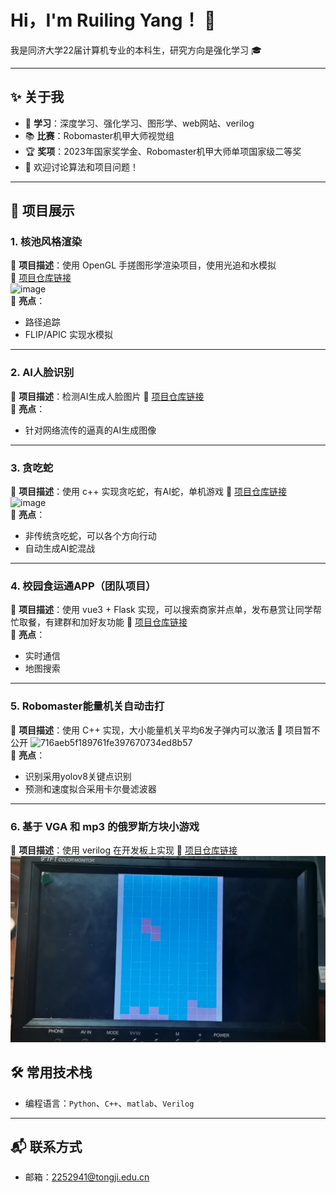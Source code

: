 # Hi，I'm Ruiling Yang！ 👋

我是同济大学22届计算机专业的本科生，研究方向是强化学习 🎓 

---

## ✨ **关于我**

- 🔭 **学习**：深度学习、强化学习、图形学、web网站、verilog
- 📚 **比赛**：Robomaster机甲大师视觉组
- 🏆 **奖项**：2023年国家奖学金、Robomaster机甲大师单项国家级二等奖
- 💬 欢迎讨论算法和项目问题！  

---

## 🚀 **项目展示**

### **1. 核池风格渲染**  
🌟 **项目描述**：使用 OpenGL 手搓图形学渲染项目，使用光追和水模拟  
🔗 [项目仓库链接](https://github.com/yuehuarulian/Tongji-24-GL)  
![image](https://github.com/user-attachments/assets/172ce279-2354-4ae2-9e8f-71bce3c2b322)  
📌 **亮点**：
- 路径追踪
- FLIP/APIC 实现水模拟

---

### **2. AI人脸识别**  
🌟 **项目描述**：检测AI生成人脸图片
🔗 [项目仓库链接](https://github.com/yuehuarulian/AI_detection)  
📌 **亮点**：
- 针对网络流传的逼真的AI生成图像

---

### **3. 贪吃蛇**  
🌟 **项目描述**：使用 c++ 实现贪吃蛇，有AI蛇，单机游戏
🔗 [项目仓库链接](https://github.com/yuehuarulian/Tongji-23-oop)  
![image](https://github.com/user-attachments/assets/aa6f22bc-00e3-483a-81da-f69fa2e3d97a)  
📌 **亮点**：
- 非传统贪吃蛇，可以各个方向行动
- 自动生成AI蛇混战

---

### **4. 校园食运通APP（团队项目）**  
🌟 **项目描述**：使用 vue3 + Flask 实现，可以搜索商家并点单，发布悬赏让同学帮忙取餐，有建群和加好友功能
🔗 [项目仓库链接](https://gitlab.com/tj-cs-swe/cs10102302-2024-fall/G1/campusfoodexpress)  
📌 **亮点**：
- 实时通信
- 地图搜索

---

### **5. Robomaster能量机关自动击打**  
🌟 **项目描述**：使用 C++ 实现，大小能量机关平均6发子弹内可以激活
🔗 项目暂不公开
![716aeb5f189761fe397670734ed8b57](https://github.com/user-attachments/assets/20c67bd5-833c-4782-806b-15107c034b67)  
📌 **亮点**：
- 识别采用yolov8关键点识别
- 预测和速度拟合采用卡尔曼滤波器

---

### **6. 基于 VGA 和 mp3 的俄罗斯方块小游戏**  
🌟 **项目描述**：使用 verilog 在开发板上实现
🔗 [项目仓库链接](https://github.com/yuehuarulian/Tongji-23-DigitalLogic)  
![image](https://github.com/yuehuarulian/Tongji-23-DigitalLogic/blob/main/image.png)  


## 🛠️ **常用技术栈**

- 编程语言：`Python`、`C++`、`matlab`、`Verilog`

---

## 📬 **联系方式**

- 邮箱：2252941@tongji.edu.cn
